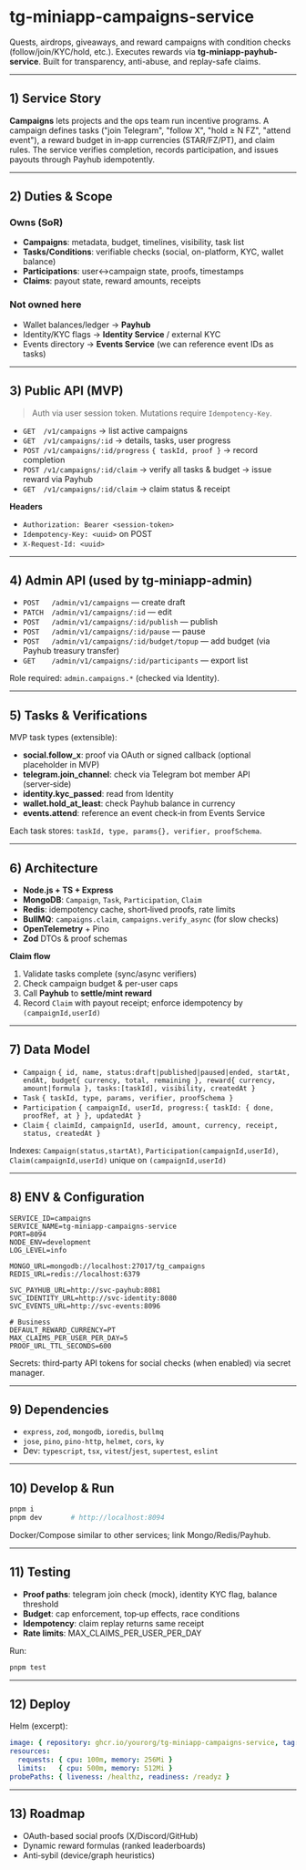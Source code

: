 # tg-miniapp-campaigns-service

Quests, airdrops, giveaways, and reward campaigns with condition checks (follow/join/KYC/hold, etc.). Executes rewards via **tg-miniapp-payhub-service**. Built for transparency, anti-abuse, and replay-safe claims.

---

## 1) Service Story

**Campaigns** lets projects and the ops team run incentive programs. A campaign defines tasks ("join Telegram", "follow X", "hold ≥ N FZ", "attend event"), a reward budget in in‑app currencies (STAR/FZ/PT), and claim rules. The service verifies completion, records participation, and issues payouts through Payhub idempotently.

---

## 2) Duties & Scope

### Owns (SoR)

* **Campaigns**: metadata, budget, timelines, visibility, task list
* **Tasks/Conditions**: verifiable checks (social, on-platform, KYC, wallet balance)
* **Participations**: user↔campaign state, proofs, timestamps
* **Claims**: payout state, reward amounts, receipts

### Not owned here

* Wallet balances/ledger → **Payhub**
* Identity/KYC flags → **Identity Service** / external KYC
* Events directory → **Events Service** (we can reference event IDs as tasks)

---

## 3) Public API (MVP)

> Auth via user session token. Mutations require `Idempotency-Key`.

* `GET  /v1/campaigns` → list active campaigns
* `GET  /v1/campaigns/:id` → details, tasks, user progress
* `POST /v1/campaigns/:id/progress` `{ taskId, proof }` → record completion
* `POST /v1/campaigns/:id/claim` → verify all tasks & budget → issue reward via Payhub
* `GET  /v1/campaigns/:id/claim` → claim status & receipt

**Headers**

* `Authorization: Bearer <session-token>`
* `Idempotency-Key: <uuid>` on POST
* `X-Request-Id: <uuid>`

---

## 4) Admin API (used by tg-miniapp-admin)

* `POST   /admin/v1/campaigns` — create draft
* `PATCH  /admin/v1/campaigns/:id` — edit
* `POST   /admin/v1/campaigns/:id/publish` — publish
* `POST   /admin/v1/campaigns/:id/pause` — pause
* `POST   /admin/v1/campaigns/:id/budget/topup` — add budget (via Payhub treasury transfer)
* `GET    /admin/v1/campaigns/:id/participants` — export list

Role required: `admin.campaigns.*` (checked via Identity).

---

## 5) Tasks & Verifications

MVP task types (extensible):

* **social.follow\_x**: proof via OAuth or signed callback (optional placeholder in MVP)
* **telegram.join\_channel**: check via Telegram bot member API (server‑side)
* **identity.kyc\_passed**: read from Identity
* **wallet.hold\_at\_least**: check Payhub balance in currency
* **events.attend**: reference an event check‑in from Events Service

Each task stores: `taskId, type, params{}, verifier, proofSchema`.

---

## 6) Architecture

* **Node.js + TS + Express**
* **MongoDB**: `Campaign`, `Task`, `Participation`, `Claim`
* **Redis**: idempotency cache, short‑lived proofs, rate limits
* **BullMQ**: `campaigns.claim`, `campaigns.verify_async` (for slow checks)
* **OpenTelemetry** + Pino
* **Zod** DTOs & proof schemas

**Claim flow**

1. Validate tasks complete (sync/async verifiers)
2. Check campaign budget & per-user caps
3. Call **Payhub** to **settle/mint reward**
4. Record `Claim` with payout receipt; enforce idempotency by `(campaignId,userId)`

---

## 7) Data Model

* `Campaign` `{ id, name, status:draft|published|paused|ended, startAt, endAt, budget{ currency, total, remaining }, reward{ currency, amount|formula }, tasks:[taskId], visibility, createdAt }`
* `Task` `{ taskId, type, params, verifier, proofSchema }`
* `Participation` `{ campaignId, userId, progress:{ taskId: { done, proofRef, at } }, updatedAt }`
* `Claim` `{ claimId, campaignId, userId, amount, currency, receipt, status, createdAt }`

Indexes: `Campaign(status,startAt)`, `Participation(campaignId,userId)`, `Claim(campaignId,userId)` unique on `(campaignId,userId)`

---

## 8) ENV & Configuration

```dotenv
SERVICE_ID=campaigns
SERVICE_NAME=tg-miniapp-campaigns-service
PORT=8094
NODE_ENV=development
LOG_LEVEL=info

MONGO_URL=mongodb://localhost:27017/tg_campaigns
REDIS_URL=redis://localhost:6379

SVC_PAYHUB_URL=http://svc-payhub:8081
SVC_IDENTITY_URL=http://svc-identity:8080
SVC_EVENTS_URL=http://svc-events:8096

# Business
DEFAULT_REWARD_CURRENCY=PT
MAX_CLAIMS_PER_USER_PER_DAY=5
PROOF_URL_TTL_SECONDS=600
```

Secrets: third‑party API tokens for social checks (when enabled) via secret manager.

---

## 9) Dependencies

* `express`, `zod`, `mongodb`, `ioredis`, `bullmq`
* `jose`, `pino`, `pino-http`, `helmet`, `cors`, `ky`
* Dev: `typescript`, `tsx`, `vitest`/`jest`, `supertest`, `eslint`

---

## 10) Develop & Run

```bash
pnpm i
pnpm dev       # http://localhost:8094
```

Docker/Compose similar to other services; link Mongo/Redis/Payhub.

---

## 11) Testing

* **Proof paths**: telegram join check (mock), identity KYC flag, balance threshold
* **Budget**: cap enforcement, top‑up effects, race conditions
* **Idempotency**: claim replay returns same receipt
* **Rate limits**: MAX\_CLAIMS\_PER\_USER\_PER\_DAY

Run:

```bash
pnpm test
```

---

## 12) Deploy

Helm (excerpt):

```yaml
image: { repository: ghcr.io/yourorg/tg-miniapp-campaigns-service, tag: "v0.1.0" }
resources:
  requests: { cpu: 100m, memory: 256Mi }
  limits:   { cpu: 500m, memory: 512Mi }
probePaths: { liveness: /healthz, readiness: /readyz }
```

---

## 13) Roadmap

* OAuth-based social proofs (X/Discord/GitHub)
* Dynamic reward formulas (ranked leaderboards)
* Anti‑sybil (device/graph heuristics)
